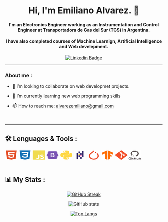 <!--
**emito69/emito69** is a ✨ _special_ ✨ repository because its `README.md` (this file) appears on your GitHub profile.
Here are some ideas to get you started:
- 🔭 I’m currently working on ...
- 🌱 I’m currently learning ...
- 👯 I’m looking to collaborate on ...
- 🤔 I’m looking for help with ...
- 💬 Ask me about ...
- 📫 How to reach me: ...
- 😄 Pronouns: ...
- ⚡ Fun fact: ...

En el README de github no puedo añadir scrpits de java o css, tengo que trabajar directamente con atributos en html
-->

<div id="header" align="center">
  <h1 align="center">  Hi, I'm Emiliano Alvarez. 👋</h1>
  <h4 align="center"> I´m an Electronics Engineer working as an Instrumentation and Control Engineer at Transportadora de Gas del Sur (TGS) in Argentina.</h4>
  <h4 align="center"> I have also completed courses of Machine Learnign, Artificial Intelligence and Web develepment.</h4>
</div>


<div id="badges" align="center">
    <a href="https://www.linkedin.com/in/emiliano-alvarez-a6677b1b4/">
        <img src="https://img.shields.io/badge/LinkedIn-0077B5?style=for-the-badge&logo=linkedin&logoColor=white" alt="Linkedin Badge"  style="max-width: 100%;">
    </a>
</div>

<hr>

### About me : 

- 👯 I’m looking to collaborate on web developmet projects.

- 📝 I’m currently learning new web programming skills

- 📫 How to reach me: alvarezemiliano@gmail.com

<br>
<hr>
<div align="left">
 <h2> 🛠 Lenguages & Tools : </h2>
 <div>
  <img src="https://github.com/devicons/devicon/blob/master/icons/html5/html5-plain.svg" title="HTML5" alt="HTML" height="30" width="40"/>
  <img src="https://github.com/devicons/devicon/blob/master/icons/css3/css3-plain.svg" title="CSS3" alt="CSS" height="30" width="40"/>
  <img src="https://github.com/devicons/devicon/blob/master/icons/javascript/javascript-plain.svg" title="JavaScript" alt="JavaScript" height="30" width="40"/>
  <img src="https://github.com/devicons/devicon/blob/master/icons/bootstrap/bootstrap-plain.svg" title="Bootstrap" alt="Bootstrap" height="30" width="40"/> 
  <img src="https://github.com/devicons/devicon/blob/master/icons/python/python-plain.svg" title="Python" alt="Python" height="30" width="40"/> 
  <img src="https://github.com/devicons/devicon/blob/master/icons/pandas/pandas-original.svg" title="Pandas" alt="Pandas" height="30" width="40"/>
  <img src="https://github.com/devicons/devicon/blob/master/icons/pytorch/pytorch-original.svg" title="Pytorch" alt="Pytorch" height="30" width="40"/> 
  <img src="https://github.com/devicons/devicon/blob/master/icons/tensorflow/tensorflow-original.svg" title="Tensorflow" alt="Tensorflow" height="30" width="40"/> 
  
  <img src="https://github.com/devicons/devicon/blob/master/icons/git/git-plain.svg" title="Git" alt="Git" height="30" width="40"/> 
  <img src="https://github.com/devicons/devicon/blob/master/icons/github/github-original-wordmark.svg" title="Github" alt="Github" height="30" width="40" style="filter: brightness(400%);"/> 
  <br>
  <br>
</div>


  <h2>  📊 My Stats : </h2>

  <div align="center">
    
   [![GitHub Streak](https://streak-stats.demolab.com?user=emito69&theme=synthwave&date_format=j%20M%5B%20Y%5D)](https://git.io/streak-stats)
   
   ![GitHub stats](https://github-readme-stats.vercel.app/api?username=emito69&show_icons=true&theme=radical)

   [![Top Langs](https://github-readme-stats.vercel.app/api/top-langs/?username=emito69&langs_count=8)](https://github.com/anuraghazra/github-readme-stats)
    <br>
</div>

